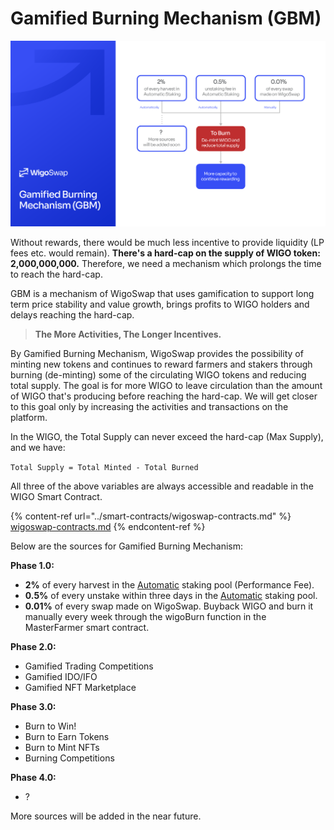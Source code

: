# Gamified Burning Mechanism (GBM)

![](../.gitbook/assets/GBM.png)

Without rewards, there would be much less incentive to provide liquidity (LP fees etc. would remain). **There's a hard-cap on the supply of WIGO token: 2,000,000,000.** Therefore, we need a mechanism which prolongs the time to reach the hard-cap.

GBM is a mechanism of WigoSwap that uses gamification to support long term price stability and value growth, brings profits to WIGO holders and delays reaching the hard-cap.

> **The More Activities, The Longer Incentives.**

By Gamified Burning Mechanism, WigoSwap provides the possibility of minting new tokens and continues to reward farmers and stakers through burning (de-minting) some of the circulating WIGO tokens and reducing total supply. The goal is for more WIGO to leave circulation than the amount of WIGO that's producing before reaching the hard-cap. We will get closer to this goal only by increasing the activities and transactions on the platform.



In the WIGO, the Total Supply can never exceed the hard-cap (Max Supply), and we have:

`Total Supply = Total Minted - Total Burned`

All three of the above variables are always accessible and readable in the WIGO Smart Contract.

{% content-ref url="../smart-contracts/wigoswap-contracts.md" %}
[wigoswap-contracts.md](../smart-contracts/wigoswap-contracts.md)
{% endcontent-ref %}



Below are the sources for Gamified Burning Mechanism:

**Phase 1.0:**

* **2%** of every harvest in the [Automatic](../products/wigo-bank/automatic-vs.-standard.md) staking pool (Performance Fee).
* **0.5%** of every unstake within three days in the [Automatic](../products/wigo-bank/automatic-vs.-standard.md) staking pool.
* **0.01%** of every swap made on WigoSwap. Buyback WIGO and burn it manually every week through the wigoBurn function in the MasterFarmer smart contract.

**Phase 2.0:**

* Gamified Trading Competitions
* Gamified IDO/IFO&#x20;
* Gamified NFT Marketplace

**Phase 3.0:**

* Burn to Win!
* Burn to Earn Tokens
* Burn to Mint NFTs
* Burning Competitions

**Phase 4.0:**

* ?

More sources will be added in the near future.

